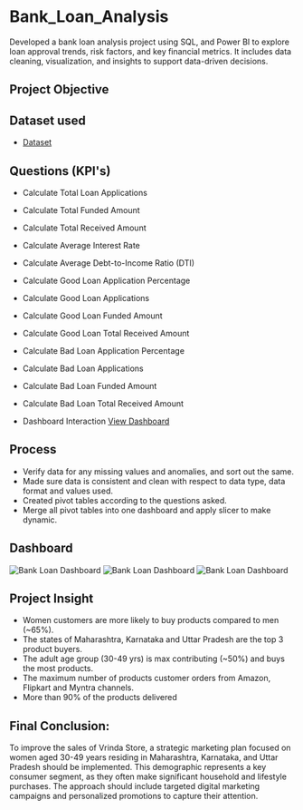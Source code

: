 # Bank_Loan_Analysis
Developed a bank loan analysis project using SQL, and Power BI to explore loan approval trends, risk factors, and key financial metrics. It includes data cleaning, visualization, and insights to support data-driven decisions.
## Project Objective

## Dataset used
- <a href="https://github.com/Pramodkumar-Analyst/Bank_Loan_Analysis/blob/main/Bank_loan_Data.csv">Dataset</a>

## Questions (KPI's)
- Calculate Total Loan Applications 
- Calculate Total Funded Amount 
- Calculate Total Received Amount 
- Calculate Average Interest Rate 
- Calculate Average Debt-to-Income Ratio (DTI) 
- Calculate Good Loan Application Percentage 
- Calculate Good Loan Applications 
- Calculate Good Loan Funded Amount 
- Calculate Good Loan Total Received Amount 
- Calculate Bad Loan Application Percentage 
- Calculate Bad Loan Applications 
- Calculate Bad Loan Funded Amount 
- Calculate Bad Loan Total Received Amount </br> 

- Dashboard Interaction <a href="https://github.com/Pramodkumar-Analyst/Bank_Loan_Analysis/blob/main/Bank%20Dashboard.pdf">View Dashboard</a>

## Process
- Verify data for any missing values and anomalies, and sort out the same.
- Made sure data is consistent and clean with respect to data type, data format and values used.
- Created pivot tables according to the questions asked.
- Merge all pivot tables into one dashboard and apply slicer to make dynamic.

## Dashboard

![Bank Loan Dashboard](https://github.com/Pramodkumar-Analyst/icon/blob/main/Summary.png)
![Bank Loan Dashboard](https://github.com/Pramodkumar-Analyst/icon/blob/main/Overview.png)
![Bank Loan Dashboard](https://github.com/Pramodkumar-Analyst/icon/blob/main/Details.png)


## Project Insight
- Women customers are more likely to buy products compared to men (~65%).
- The states of Maharashtra, Karnataka and Uttar Pradesh are the top 3 product buyers.
- The adult age group (30-49 yrs) is max contributing (~50%) and buys the most products.
- The maximum number of products customer orders from Amazon, Flipkart and Myntra channels.
- More than 90% of the products delivered

## Final Conclusion:
To improve the sales of Vrinda Store, a strategic marketing plan focused on women aged 30-49 years residing in Maharashtra, Karnataka, and Uttar Pradesh should be implemented. This demographic represents a key consumer segment, as they often make significant household and lifestyle purchases. The approach should include targeted digital marketing campaigns and personalized promotions to capture their attention.

